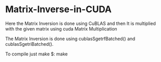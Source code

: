 # Matrix-Inverse-in-CUDA
Here the Matrix Inversion is done using CuBLAS and then It is multiplied with the given matrix using cuda Matrix Multiplication

The Matrix Inversion is done using cublasSgetrfBatched() and cublasSgetriBatched().

To compile just make
$: make
